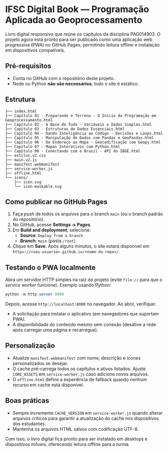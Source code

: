 # IFSC Digital Book — Programação Aplicada ao Geoprocessamento

Livro digital responsivo que reúne os capítulos da disciplina PAG014903. O projeto agora está pronto para ser publicado como uma aplicação web progressiva (PWA) no GitHub Pages, permitindo leitura offline e instalação em dispositivos compatíveis.

## Pré-requisitos

- Conta no GitHub com o repositório deste projeto.
- Node ou Python **não são necessários**; todo o site é estático.

## Estrutura

```
├── index.html
├── Capítulo 01 - Preparando o Terreno - O Início da Programação em Geoprocessamento.html
├── Capítulo 02 - A Base de Tudo - Variáveis e Dados Simples.html
├── Capítulo 03 - Estruturas de Dados Essenciais.html
├── Capítulo 04 - Dando Inteligência ao Código - Decisões e Loops.html
├── Capítulo 05 - Manipulação de Dados com Pandas e GeoPandas.html
├── Capítulo 06 - Do Endereço ao Mapa - Geocodificação com Geopy.html
├── Capítulo 07 - Mapas Interativos com Python.html
├── Capítulo 08 - Conectando com o Brasil - API do IBGE.html
├── estilos.v2.css
├── main.v2.js
├── manifest.webmanifest
├── service-worker.js
├── offline.html
└── icons/
    ├── icon.svg
    └── icon-maskable.svg
```

## Como publicar no GitHub Pages

1. Faça *push* de todos os arquivos para o branch `main` (ou o branch padrão do repositório).
2. No GitHub, acesse **Settings → Pages**.
3. Em **Build and deployment**, selecione:
   - **Source**: `Deploy from a branch`
   - **Branch**: `main` (pasta `/root`)
4. Clique em **Save**. Após alguns minutos, o site estará disponível em `https://<seu-usuario>.github.io/<nome-do-repo>/`.

## Testando o PWA localmente

Abra um servidor HTTP simples na raiz do projeto (evite `file://` para que o *service worker* funcione). Exemplo usando Python:

```powershell
python -m http.server 8000
```

Depois, acesse `http://localhost:8000` no navegador. Ao abrir, verifique:

- A solicitação para instalar o aplicativo (em navegadores que suportam PWA).
- A disponibilidade do conteúdo mesmo sem conexão (desative a rede após carregar uma página e recarregue).

## Personalização

- Atualize `manifest.webmanifest` com nome, descrição e ícones personalizados se desejar.
- O cache pré-carrega todos os capítulos e ativos listados. Ajuste `CORE_ASSETS` em `service-worker.js` caso adicione novos arquivos.
- O `offline.html` define a experiência de fallback quando nenhum recurso em cache está disponível.

## Boas práticas

- Sempre incremente `CACHE_VERSION` em `service-worker.js` quando alterar arquivos críticos para garantir a atualização do cache nos dispositivos dos estudantes.
- Mantenha os arquivos HTML salvos com codificação UTF-8.

Com isso, o livro digital fica pronto para ser instalado em desktops e dispositivos móveis, oferecendo leitura offline para a turma.
